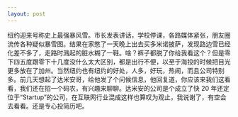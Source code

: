 ```yaml
---
layout: post
---
```


纽约迎来号称史上最强暴风雪。市长发表讲话，学校停课，各路媒体紧张，朋友圈流传各种疑似暴雪图。结果在家憋了一天晚上出去买多米诺披萨，发现路边雪已经化差不多了，走路时溅起的脏水糊了一鞋。啥？裤子都脱了你给我看这个？但是零下四五度跟零下十几度没什么太大区别，都是出行不便，以至于海投的时候把目光更多放在了加州。当然纽约也有纽约的好处，人多，好玩，热闹，而且公司特别多。前几天想起了达米安哥，给他发了个问候信息，他回复道，你应该来我们这看看，我们还在招一个码农，有兴趣来聊聊。达米安的公司是个成立了快 20 年还定位于“Startup”的公司，在互联网行业混成这样也算叹为观止，我说谢了，有空会去看看。还是专心投简历吧。
